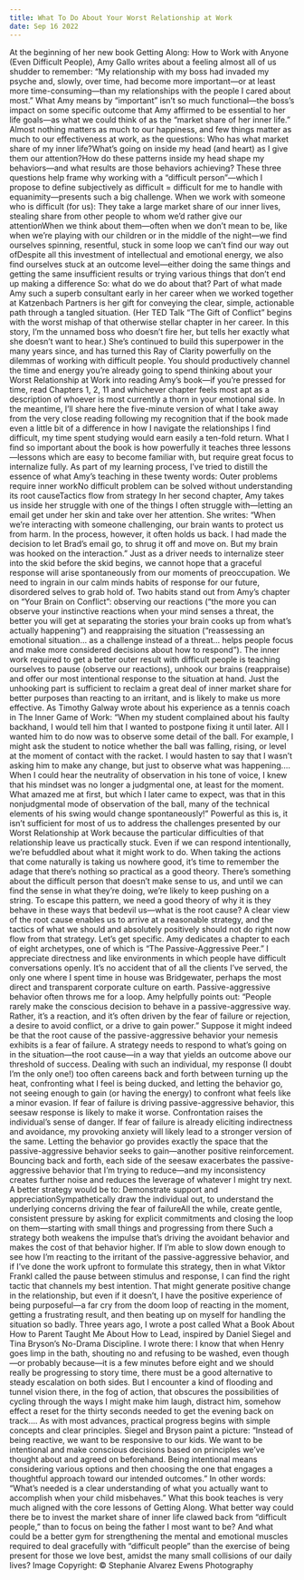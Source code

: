 ```yaml
---
title: What To Do About Your Worst Relationship at Work
date: Sep 16 2022
---
```


At the beginning of her new book Getting Along: How to Work with Anyone (Even Difficult People), Amy Gallo writes about a feeling almost all of us shudder to remember: “My relationship with my boss had invaded my psyche and, slowly, over time, had become more important—or at least more time-consuming—than my relationships with the people I cared about most.” What Amy means by “important” isn’t so much functional—the boss’s impact on some specific outcome that Amy affirmed to be essential to her life goals—as what we could think of as the “market share of her inner life.” Almost nothing matters as much to our happiness, and few things matter as much to our effectiveness at work, as the questions: Who has what market share of my inner life?What’s going on inside my head (and heart) as I give them our attention?How do these patterns inside my head shape my behaviors—and what results are those behaviors achieving? These three questions help frame why working with a “difficult person”—which I propose to define subjectively as difficult = difficult for me to handle with equanimity—presents such a big challenge. When we work with someone who is difficult (for us): They take a large market share of our inner lives, stealing share from other people to whom we’d rather give our attentionWhen we think about them—often when we don’t mean to be, like when we’re playing with our children or in the middle of the night—we find ourselves spinning, resentful, stuck in some loop we can’t find our way out ofDespite all this investment of intellectual and emotional energy, we also find ourselves stuck at an outcome level—either doing the same things and getting the same insufficient results or trying various things that don’t end up making a difference So: what do we do about that? Part of what made Amy such a superb consultant early in her career when we worked together at Katzenbach Partners is her gift for conveying the clear, simple, actionable path through a tangled situation. (Her TED Talk “The Gift of Conflict” begins with the worst mishap of that otherwise stellar chapter in her career. In this story, I’m the unnamed boss who doesn’t fire her, but tells her exactly what she doesn’t want to hear.) She’s continued to build this superpower in the many years since, and has turned this Ray of Clarity powerfully on the dilemmas of working with difficult people. You should productively channel the time and energy you’re already going to spend thinking about your Worst Relationship at Work into reading Amy’s book—if you’re pressed for time, read Chapters 1, 2, 11 and whichever chapter feels most apt as a description of whoever is most currently a thorn in your emotional side. In the meantime, I’ll share here the five-minute version of what I take away from the very close reading following my recognition that if the book made even a little bit of a difference in how I navigate the relationships I find difficult, my time spent studying would earn easily a ten-fold return. What I find so important about the book is how powerfully it teaches three lessons—lessons which are easy to become familiar with, but require great focus to internalize fully. As part of my learning process, I’ve tried to distill the essence of what Amy’s teaching in these twenty words: Outer problems require inner workNo difficult problem can be solved without understanding its root causeTactics flow from strategy In her second chapter, Amy takes us inside her struggle with one of the things I often struggle with—letting an email get under her skin and take over her attention. She writes: “When we’re interacting with someone challenging, our brain wants to protect us from harm. In the process, however, it often holds us back. I had made the decision to let Brad’s email go, to shrug it off and move on. But my brain was hooked on the interaction.” Just as a driver needs to internalize steer into the skid before the skid begins, we cannot hope that a graceful response will arise spontaneously from our moments of preoccupation. We need to ingrain in our calm minds habits of response for our future, disordered selves to grab hold of. Two habits stand out from Amy’s chapter on “Your Brain on Conflict”: observing our reactions (“the more you can observe your instinctive reactions when your mind senses a threat, the better you will get at separating the stories your brain cooks up from what’s actually happening”) and reappraising the situation (“reassessing an emotional situation… as a challenge instead of a threat… helps people focus and make more considered decisions about how to respond”). The inner work required to get a better outer result with difficult people is teaching ourselves to pause (observe our reactions), unhook our brains (reappraise) and offer our most intentional response to the situation at hand. Just the unhooking part is sufficient to reclaim a great deal of inner market share for better purposes than reacting to an irritant, and is likely to make us more effective. As Timothy Galway wrote about his experience as a tennis coach in The Inner Game of Work: “When my student complained about his faulty backhand, I would tell him that I wanted to postpone fixing it until later. All I wanted him to do now was to observe some detail of the ball. For example, I might ask the student to notice whether the ball was falling, rising, or level at the moment of contact with the racket. I would hasten to say that I wasn’t asking him to make any change, but just to observe what was happening.... When I could hear the neutrality of observation in his tone of voice, I knew that his mindset was no longer a judgmental one, at least for the moment. What amazed me at first, but which I later came to expect, was that in this nonjudgmental mode of observation of the ball, many of the technical elements of his swing would change spontaneously!” Powerful as this is, it isn’t sufficient for most of us to address the challenges presented by our Worst Relationship at Work because the particular difficulties of that relationship leave us practically stuck. Even if we can respond intentionally, we’re befuddled about what it might work to do. When taking the actions that come naturally is taking us nowhere good, it’s time to remember the adage that there’s nothing so practical as a good theory. There’s something about the difficult person that doesn’t make sense to us, and until we can find the sense in what they’re doing, we’re likely to keep pushing on a string. To escape this pattern, we need a good theory of why it is they behave in these ways that bedevil us—what is the root cause? A clear view of the root cause enables us to arrive at a reasonable strategy, and the tactics of what we should and absolutely positively should not do right now flow from that strategy. Let’s get specific. Amy dedicates a chapter to each of eight archetypes, one of which is “The Passive-Aggressive Peer.” I appreciate directness and like environments in which people have difficult conversations openly. It’s no accident that of all the clients I’ve served, the only one where I spent time in house was Bridgewater, perhaps the most direct and transparent corporate culture on earth. Passive-aggressive behavior often throws me for a loop. Amy helpfully points out: “People rarely make the conscious decision to behave in a passive-aggressive way. Rather, it’s a reaction, and it’s often driven by the fear of failure or rejection, a desire to avoid conflict, or a drive to gain power.” Suppose it might indeed be that the root cause of the passive-aggressive behavior your nemesis exhibits is a fear of failure. A strategy needs to respond to what’s going on in the situation—the root cause—in a way that yields an outcome above our threshold of success. Dealing with such an individual, my response (I doubt I’m the only one!) too often careens back and forth between turning up the heat, confronting what I feel is being ducked, and letting the behavior go, not seeing enough to gain (or having the energy) to confront what feels like a minor evasion. If fear of failure is driving passive-aggressive behavior, this seesaw response is likely to make it worse. Confrontation raises the individual’s sense of danger. If fear of failure is already eliciting indirectness and avoidance, my provoking anxiety will likely lead to a stronger version of the same. Letting the behavior go provides exactly the space that the passive-aggressive behavior seeks to gain—another positive reinforcement. Bouncing back and forth, each side of the seesaw exacerbates the passive-aggressive behavior that I’m trying to reduce—and my inconsistency creates further noise and reduces the leverage of whatever I might try next. A better strategy would be to: Demonstrate support and appreciationSympathetically draw the individual out, to understand the underlying concerns driving the fear of failureAll the while, create gentle, consistent pressure by asking for explicit commitments and closing the loop on them—starting with small things and progressing from there Such a strategy both weakens the impulse that’s driving the avoidant behavior and makes the cost of that behavior higher. If I’m able to slow down enough to see how I’m reacting to the irritant of the passive-aggressive behavior, and if I’ve done the work upfront to formulate this strategy, then in what Viktor Frankl called the pause between stimulus and response, I can find the right tactic that channels my best intention. That might generate positive change in the relationship, but even if it doesn’t, I have the positive experience of being purposeful—a far cry from the doom loop of reacting in the moment, getting a frustrating result, and then beating up on myself for handling the situation so badly. Three years ago, I wrote a post called What a Book About How to Parent Taught Me About How to Lead, inspired by Daniel Siegel and Tina Bryson’s No-Drama Discipline. I wrote there: I know that when Henry goes limp in the bath, shouting no and refusing to be washed, even though—or probably because—it is a few minutes before eight and we should really be progressing to story time, there must be a good alternative to steady escalation on both sides. But I encounter a kind of flooding and tunnel vision there, in the fog of action, that obscures the possibilities of cycling through the ways I might make him laugh, distract him, somehow effect a reset for the thirty seconds needed to get the evening back on track…. As with most advances, practical progress begins with simple concepts and clear principles. Siegel and Bryson paint a picture: “Instead of being reactive, we want to be responsive to our kids. We want to be intentional and make conscious decisions based on principles we’ve thought about and agreed on beforehand. Being intentional means considering various options and then choosing the one that engages a thoughtful approach toward our intended outcomes.” In other words: “What’s needed is a clear understanding of what you actually want to accomplish when your child misbehaves.” What this book teaches is very much aligned with the core lessons of Getting Along. What better way could there be to invest the market share of inner life clawed back from “difficult people,” than to focus on being the father I most want to be? And what could be a better gym for strengthening the mental and emotional muscles required to deal gracefully with “difficult people” than the exercise of being present for those we love best, amidst the many small collisions of our daily lives? Image Copyright: © Stephanie Alvarez Ewens Photography
